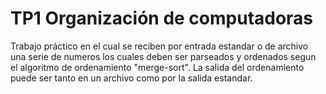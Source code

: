 # TP1 Organización de computadoras
Trabajo práctico en el cual se reciben por entrada estandar o de archivo una serie de numeros los cuales
deben ser parseados y ordenados segun el algoritmo de ordenamiento "merge-sort". La salida del ordenamiento
puede ser tanto en un archivo como por la salida estandar.